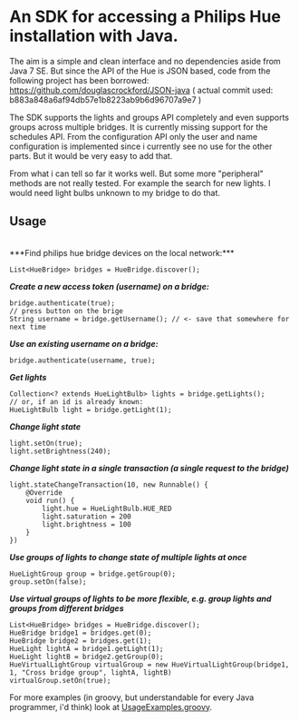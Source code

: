 An SDK for accessing a Philips Hue installation with Java.
==========================================================

The aim is a simple and clean interface and no dependencies aside from Java 7 SE.
But since the API of the Hue is JSON based, code from the following project has been borrowed:
https://github.com/douglascrockford/JSON-java
( actual commit used: b883a848a6af94db57e1b8223ab9b6d96707a9e7 )

The SDK supports the lights and groups API completely and even supports groups across multiple bridges.
It is currently missing support for the schedules API. From the configuration API only the user and name configuration is implemented
since i currently see no use for the other parts. But it would be very easy to add that.

From what i can tell so far it works well. But some more "peripheral" methods are not really tested. For example the search for new lights.
I would need light bulbs unknown to my bridge to do that.

Usage
-----
<br/>
***Find philips hue bridge devices on the local network:***

    List<HueBridge> bridges = HueBridge.discover();

***Create a new access token (username) on a bridge:***

    bridge.authenticate(true);
    // press button on the brige
    String username = bridge.getUsername(); // <- save that somewhere for next time

***Use an existing username on a bridge:***

    bridge.authenticate(username, true);

***Get lights***

    Collection<? extends HueLightBulb> lights = bridge.getLights();
    // or, if an id is already known:
    HueLightBulb light = bridge.getLight(1);

***Change light state***

    light.setOn(true);
    light.setBrightness(240);

***Change light state in a single transaction (a single request to the bridge)***

    light.stateChangeTransaction(10, new Runnable() {
        @Override
        void run() {
            light.hue = HueLightBulb.HUE_RED
            light.saturation = 200
            light.brightness = 100
        }
    })

***Use groups of lights to change state of multiple lights at once***

    HueLightGroup group = bridge.getGroup(0);
    group.setOn(false);

***Use virtual groups of lights to be more flexible, e.g. group lights and groups from different bridges***

    List<HueBridge> bridges = HueBridge.discover();
    HueBridge bridge1 = bridges.get(0);
    HueBridge bridge2 = bridges.get(1);
    HueLight lightA = bridge1.getLight(1);
    HueLight lightB = bridge2.getGroup(0);
    HueVirtualLightGroup virtualGroup = new HueVirtualLightGroup(bridge1, 1, "Cross bridge group", lightA, lightB)
    virtualGroup.setOn(true);


For more examples (in groovy, but understandable for every Java programmer, i'd think) look at [UsageExamples.groovy](https://github.com/jaetzold/philips-hue-java-sdk/blob/master/src/test/groovy/UsageExamples.groovy).
